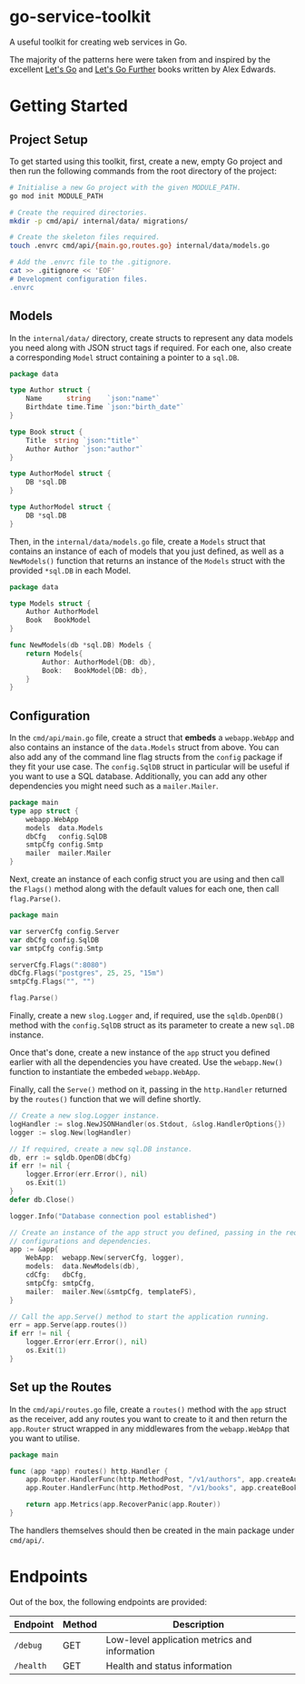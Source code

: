 # go-service-toolkit
A useful toolkit for creating web services in Go.

The majority of the patterns here were taken from and inspired by the excellent
[Let's Go](https://lets-go.alexedwards.net/) and [Let's Go
Further](https://lets-go-further.alexedwards.net/) books written by Alex
Edwards.

# Getting Started
## Project Setup
To get started using this toolkit, first, create a new, empty Go project and then run the following commands from the root directory of the project:

```bash
# Initialise a new Go project with the given MODULE_PATH.
go mod init MODULE_PATH

# Create the required directories.
mkdir -p cmd/api/ internal/data/ migrations/

# Create the skeleton files required.
touch .envrc cmd/api/{main.go,routes.go} internal/data/models.go

# Add the .envrc file to the .gitignore.
cat >> .gitignore << 'EOF'
# Development configuration files.
.envrc
```

## Models
In the `internal/data/` directory, create structs to represent any data models you need along with JSON struct tags if required. For each one, also create a corresponding `Model` struct containing a pointer to a `sql.DB`.

```go
package data

type Author struct {
    Name      string    `json:"name"`
    Birthdate time.Time `json:"birth_date"`
}

type Book struct {
    Title  string `json:"title"`
    Author Author `json:"author"`
}

type AuthorModel struct {
    DB *sql.DB
}

type AuthorModel struct {
    DB *sql.DB
}

```

Then, in the `internal/data/models.go` file, create a `Models` struct that contains an instance of each of models that you just defined, as well as a `NewModels()` function that returns an instance of the `Models` struct with the provided `*sql.DB` in each Model.

```go
package data

type Models struct {
    Author AuthorModel
    Book   BookModel
}

func NewModels(db *sql.DB) Models {
    return Models{
        Author: AuthorModel{DB: db},
        Book:   BookModel{DB: db},
    }
}
```

## Configuration
In the `cmd/api/main.go` file, create a struct that **embeds** a `webapp.WebApp` and also contains an instance of the `data.Models` struct from above. You can also add any of the command line flag structs from the `config` package if they fit your use case. The `config.SqlDB` struct in particular will be useful if you want to use a SQL database. Additionally, you can add any other dependencies you might need such as a `mailer.Mailer`.

```go
package main
type app struct {
    webapp.WebApp
    models  data.Models
    dbCfg   config.SqlDB
    smtpCfg config.Smtp
    mailer  mailer.Mailer
}
```

Next, create an instance of each config struct you are using and then call the `Flags()` method along with the default values for each one, then call `flag.Parse()`.
```go
package main

var serverCfg config.Server
var dbCfg config.SqlDB
var smtpCfg config.Smtp

serverCfg.Flags(":8080")
dbCfg.Flags("postgres", 25, 25, "15m")
smtpCfg.Flags("", "")

flag.Parse()
```

Finally, create a new `slog.Logger` and, if required, use the `sqldb.OpenDB()` method with the `config.SqlDB` struct as its parameter to create a new `sql.DB` instance.

Once that's done, create a new instance of the `app` struct you defined earlier with all the dependencies you have created. Use the `webapp.New()` function to instantiate the embeded `webapp.WebApp`.

Finally, call the `Serve()` method on it, passing in the `http.Handler` returned by the `routes()` function that we will define shortly.
```go
// Create a new slog.Logger instance.
logHandler := slog.NewJSONHandler(os.Stdout, &slog.HandlerOptions{})
logger := slog.New(logHandler)

// If required, create a new sql.DB instance.
db, err := sqldb.OpenDB(dbCfg)
if err != nil {
    logger.Error(err.Error(), nil)
    os.Exit(1)
}
defer db.Close()

logger.Info("Database connection pool established")

// Create an instance of the app struct you defined, passing in the required
// configurations and dependencies.
app := &app{
    WebApp:  webapp.New(serverCfg, logger),
    models:  data.NewModels(db),
    cdCfg:   dbCfg,
    smtpCfg: smtpCfg,
    mailer:  mailer.New(&smtpCfg, templateFS),
}

// Call the app.Serve() method to start the application running.
err = app.Serve(app.routes())
if err != nil {
    logger.Error(err.Error(), nil)
    os.Exit(1)
}
```

## Set up the Routes
In the `cmd/api/routes.go` file, create a `routes()` method with the `app` struct as the receiver, add any routes you want to create to it and then return the `app.Router` struct wrapped in any middlewares from the `webapp.WebApp` that you want to utilise.

```go
package main

func (app *app) routes() http.Handler {
    app.Router.HandlerFunc(http.MethodPost, "/v1/authors", app.createAuthorHandler)
    app.Router.HandlerFunc(http.MethodPost, "/v1/books", app.createBookHandler)

    return app.Metrics(app.RecoverPanic(app.Router))
}
```

The handlers themselves should then be created in the main package under `cmd/api/`.

# Endpoints
Out of the box, the following endpoints are provided:

| Endpoint  | Method  | Description                                            |
| --------- | ------  | ------------------------------------------------------ |
| `/debug`  | GET     | Low-level application metrics and information          |
| `/health` | GET     | Health and status information                          |
